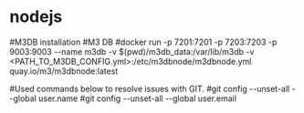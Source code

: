 # nodejs

#M3DB installation
#M3 DB
#docker run -p 7201:7201 -p 7203:7203 -p 9003:9003 --name m3db -v $(pwd)/m3db_data:/var/lib/m3db -v <PATH_TO_M3DB_CONFIG.yml>:/etc/m3dbnode/m3dbnode.yml quay.io/m3/m3dbnode:latest

#Used commands below to resolve issues with GIT.
#git config --unset-all --global user.name 
#git config --unset-all --global user.email